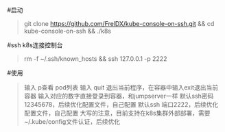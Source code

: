 #启动
> git clone https://github.com/FrelDX/kube-console-on-ssh.git
 && cd kube-console-on-ssh && ./k8s
 
#ssh k8s连接控制台
> rm -f ~/.ssh/known_hosts && ssh 127.0.0.1 -p 2222

#使用
>输入 p查看 pod列表
输入 quit 退出当前程序，在容器中输入exit退出当前容器
输入对应的数字直接登录到容器，和jumpserver一样
默认ssh密码12345678，后续优化配置文件，自己配置
默认ssh 端口2222，后续优化配置文件，自己配置
大写的注意，目前支持在k8s集群外部部署，需要~/.kube/config文件认证，后续优化
